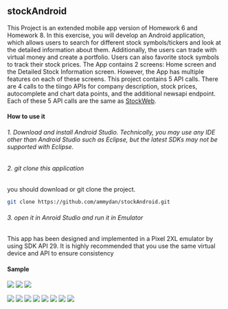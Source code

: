 ## stockAndroid
This Project is an extended mobile app version of Homework 6 and Homework 8.
In this exercise, you will develop an Android application, which allows users to search for different stock symbols/tickers and look at the detailed information about them. Additionally, the users can trade with virtual money and create a portfolio. Users can also favorite stock symbols to track their stock prices. The App contains 2 screens: Home screen and the Detailed Stock Information screen. However, the App has multiple features on each of these screens.
This project contains 5 API calls. There are 4 calls to the tiingo APIs for company description, stock prices, autocomplete and chart data points, and the additional newsapi endpoint. Each of these 5 API calls are the same as [StockWeb](https://github.com/ammydan/stockWeb). 

#### How to use it
###### 1. Download and install Android Studio. Technically, you may use any IDE other than Android Studio such as Eclipse, but the latest SDKs may not be supported with Eclipse. 
###### 2. git clone this application
you should download or git clone the project.
```bash
git clone https://github.com/ammydan/stockAndroid.git
```
###### 3. open it in Anroid Studio and run it in Emulator
This app has been designed and implemented in a Pixel 2XL emulator by using SDK API 29. It is highly recommended that you use the same virtual device and API to ensure consistency

#### Sample
![](https://dpassests.oss-cn-shanghai.aliyuncs.com/index_2.PNG) ![](https://dpassests.oss-cn-shanghai.aliyuncs.com/index_2.PNG) ![](https://dpassests.oss-cn-shanghai.aliyuncs.com/search.PNG)
 
![](https://dpassests.oss-cn-shanghai.aliyuncs.com/searchauto.PNG) ![](https://dpassests.oss-cn-shanghai.aliyuncs.com/detail_loading.PNG) ![](https://dpassests.oss-cn-shanghai.aliyuncs.com/details_index2.PNG)
![](https://dpassests.oss-cn-shanghai.aliyuncs.com/details_index.PNG)  ![](https://dpassests.oss-cn-shanghai.aliyuncs.com/details_trade.PNG) ![](https://dpassests.oss-cn-shanghai.aliyuncs.com/details_tradeS.PNG)
![](https://dpassests.oss-cn-shanghai.aliyuncs.com/details_index3.PNG) ![](https://dpassests.oss-cn-shanghai.aliyuncs.com/detials_share.PNG)
